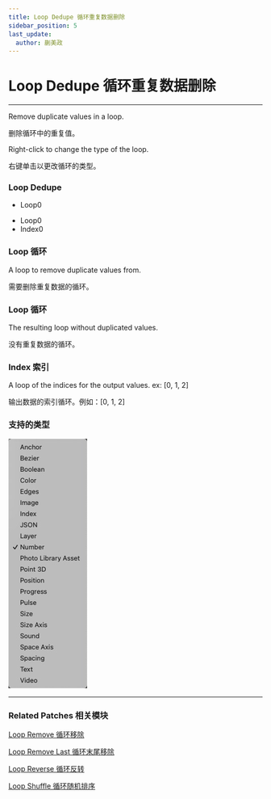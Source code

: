 ```yaml
---
title: Loop Dedupe 循环重复数据删除
sidebar_position: 5
last_update:
  author: 蒯美政
---
```


# Loop Dedupe 循环重复数据删除

---

Remove duplicate values in a loop.

删除循环中的重复值。

Right-click to change the type of the loop.

右键单击以更改循环的类型。

<div className="patch-container">
    <div className="patch loop">
        <h3>Loop Dedupe</h3>
        <ul className="inputs">
            <li>Loop<span>0</span></li>
        </ul>
        <ul className="outputs">
            <li>Loop<span>0</span></li>
            <li>Index<span>0</span></li>
        </ul>
    </div>
</div>

### Loop 循环

A loop to remove duplicate values from.

需要删除重复数据的循环。

### Loop 循环

The resulting loop without duplicated values.

没有重复数据的循环。

### Index 索引

A loop of the indices for the output values. ex: [0, 1, 2]

输出数据的索引循环。例如：[0, 1, 2]

### 支持的类型

![Image](./../../../static/img/docs/Loops/loop-dedepe-item.png)



------

### Related Patches 相关模块

[Loop Remove 循环移除](./Loop%20Remove.md)

[Loop Remove Last 循环末尾移除](./Loop%20Remove%20Last.md)

[Loop Reverse 循环反转](./Loop%20Reverse.md)

[Loop Shuffle 循环随机排序](./Loop%20Shuffle.md)
